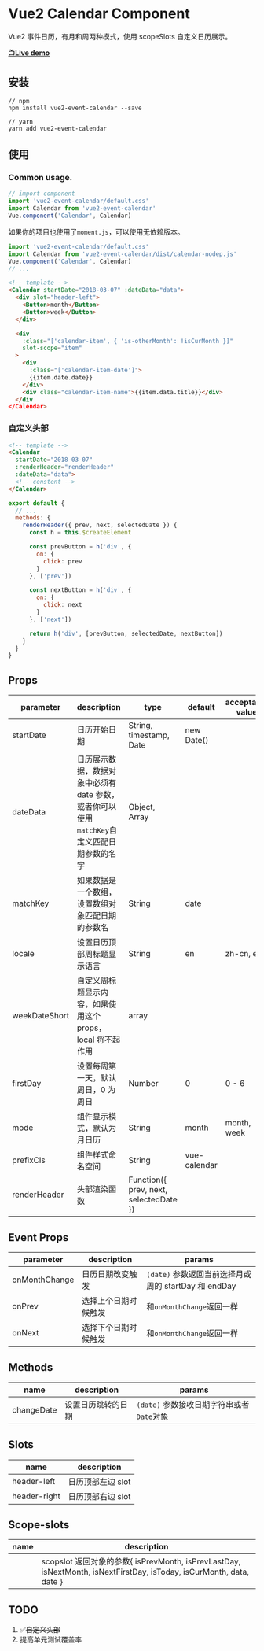 # Vue2 Calendar Component

Vue2 事件日历，有月和周两种模式，使用 scopeSlots 自定义日历展示。

[📺**Live demo**](https://kitwon.github.io/vue2-event-calendar/)

## 安装

```shell
// npm
npm install vue2-event-calendar --save

// yarn
yarn add vue2-event-calendar
```

## 使用

### Common usage.

```javascript
// import component
import 'vue2-event-calendar/default.css'
import Calendar from 'vue2-event-calendar'
Vue.component('Calendar', Calendar)
```

如果你的项目也使用了`moment.js`，可以使用无依赖版本。

```javascript
import 'vue2-event-calendar/default.css'
import Calendar from 'vue2-event-calendar/dist/calendar-nodep.js'
Vue.component('Calendar', Calendar)
// ...
```

```html
<!-- template -->
<Calendar startDate="2018-03-07" :dateData="data">
  <div slot="header-left">
    <Button>month</Button>
    <Button>week</Button>
  </div>

  <div
    :class="['calendar-item', { 'is-otherMonth': !isCurMonth }]"
    slot-scope="item"
  >
    <div
      :class="['calendar-item-date']">
      {{item.date.date}}
    </div>
    <div class="calendar-item-name">{{item.data.title}}</div>
  </div
</Calendar>
```

### 自定义头部

```html
<!-- template -->
<Calendar
  startDate="2018-03-07"
  :renderHeader="renderHeader"
  :dateData="data">
  <!-- constent -->
</Calendar>
```

```javascript
export default {
  // ...
  methods: {
    renderHeader({ prev, next, selectedDate }) {
      const h = this.$createElement

      const prevButton = h('div', {
        on: {
          click: prev
        }
      }, ['prev'])

      const nextButton = h('div', {
        on: {
          click: next
        }
      }, ['next'])

      return h('div', [prevButton, selectedDate, nextButton])
    }
  }
}
```

## Props

| parameter     | description                                                                                | type                                   | default      | acceptable value |
| ------------- | ------------------------------------------------------------------------------------------ | -------------------------------------- | ------------ | ---------------- |
| startDate     | 日历开始日期                                                                               | String, timestamp, Date                | new Date()   |                  |
| dateData      | 日历展示数据，数据对象中必须有 date 参数，或者你可以使用`matchKey`自定义匹配日期参数的名字 | Object, Array                          |              |                  |
| matchKey      | 如果数据是一个数组，设置数组对象匹配日期的参数名                                           | String                                 | date         |                  |
| locale        | 设置日历顶部周标题显示语言                                                                 | String                                 | en           | zh-cn, en        |
| weekDateShort | 自定义周标题显示内容，如果使用这个 props，local 将不起作用                                 | array                                  |              |                  |
| firstDay      | 设置每周第一天，默认周日，0 为周日                                                         | Number                                 | 0            | 0 - 6            |
| mode          | 组件显示模式，默认为月日历                                                                 | String                                 | month        | month, week      |
| prefixCls     | 组件样式命名空间                                                                           | String                                 | vue-calendar |                  |
| renderHeader  | 头部渲染函数                                                                               | Function({ prev, next, selectedDate }) |              |                  |

## Event Props

| parameter     | description          | params                                               |
| ------------- | -------------------- | ---------------------------------------------------- |
| onMonthChange | 日历日期改变触发     | `(date)` 参数返回当前选择月或周的 startDay 和 endDay |
| onPrev        | 选择上个日期时候触发 | 和`onMonthChange`返回一样                            |
| onNext        | 选择下个日期时候触发 | 和`onMonthChange`返回一样                            |

## Methods

| name       | description        | params                                    |
| ---------- | ------------------ | ----------------------------------------- |
| changeDate | 设置日历跳转的日期 | `(date)` 参数接收日期字符串或者`Date`对象 |

## Slots

| name         | description       |
| ------------ | ----------------- |
| header-left  | 日历顶部左边 slot |
| header-right | 日历顶部右边 slot |

## Scope-slots

| name | description                                                                                                         |
| ---- | ------------------------------------------------------------------------------------------------------------------- |
|      | scopslot 返回对象的参数{ isPrevMonth, isPrevLastDay, isNextMonth, isNextFirstDay, isToday, isCurMonth, data, date } |

## TODO

1.  ✅~~自定义头部~~
2.  提高单元测试覆盖率
